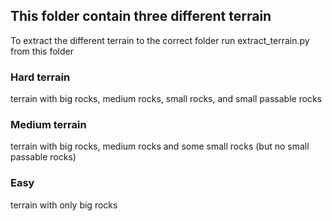 ## This folder contain three different terrain
To extract the different terrain to the correct folder run extract_terrain.py from this folder

### Hard terrain
terrain with big rocks, medium rocks, small rocks, and small passable rocks

### Medium terrain
 terrain with big rocks, medium rocks and some small rocks (but no small passable rocks)

### Easy
terrain with only big rocks